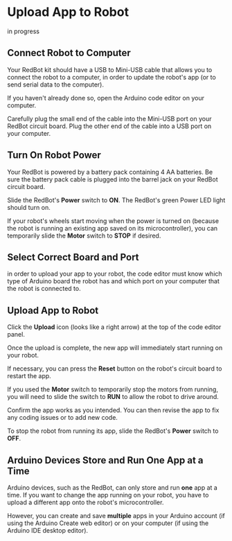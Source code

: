 # Upload App to Robot

in progress

## Connect Robot to Computer

Your RedBot kit should have a USB to Mini-USB cable that allows you to connect the robot to a computer, in order to update the robot's app \(or to send serial data to the computer\).

If you haven't already done so, open the Arduino code editor on your computer.

Carefully plug the small end of the cable into the Mini-USB port on your RedBot circuit board. Plug the other end of the cable into a USB port on your computer.

## Turn On Robot Power

Your RedBot is powered by a battery pack containing 4 AA batteries. Be sure the battery pack cable is plugged into the barrel jack on your RedBot circuit board.

Slide the RedBot's **Power** switch to **ON**. The RedBot's green Power LED light should turn on.

If your robot's wheels start moving when the power is turned on \(because the robot is running an existing app saved on its microcontroller\), you can temporarily slide the **Motor** switch to **STOP** if desired.

## Select Correct Board and Port

in order to upload your app to your robot, the code editor must know which type of Arduino board the robot has and which port on your computer that the robot is connected to.

## Upload App to Robot

Click the **Upload** icon \(looks like a right arrow\) at the top of the code editor panel.

Once the upload is complete, the new app will immediately start running on your robot.

If necessary, you can press the **Reset** button on the robot's circuit board to restart the app.

If you used the **Motor** switch to temporarily stop the motors from running, you will need to slide the switch to **RUN** to allow the robot to drive around.

Confirm the app works as you intended. You can then revise the app to fix any coding issues or to add new code.

To stop the robot from running its app, slide the RedBot's **Power** switch to **OFF**.

## Arduino Devices Store and Run One App at a Time

Arduino devices, such as the RedBot, can only store and run **one** app at a time. If you want to change the app running on your robot, you have to upload a different app onto the robot's microcontroller.

However, you can create and save **multiple** apps in your Arduino account \(if using the Arduino Create web editor\) or on your computer \(if using the Arduino IDE desktop editor\).



